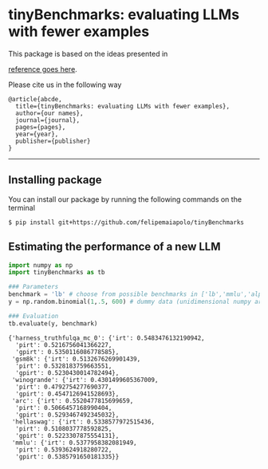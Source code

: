 # tinyBenchmarks: evaluating LLMs with fewer examples

This package is based on the ideas presented in

[reference goes here](https://arxiv.org). 

Please cite us in the following way

    @article{abcde,
      title={tinyBenchmarks: evaluating LLMs with fewer examples},
      author={our names},
      journal={journal},
      pages={pages},
      year={year},
      publisher={publisher}
    }

--------------


## Installing package 

You can install our package by running the following commands on the terminal

``` :sh
$ pip install git+https://github.com/felipemaiapolo/tinyBenchmarks
```


## Estimating the performance of a new LLM

```python
import numpy as np
import tinyBenchmarks as tb

### Parameters
benchmark = 'lb' # choose from possible benchmarks in ['lb','mmlu','alpaca','helm_lite','truthfulqa', 'gsm8k', 'winogrande', 'arc', 'hellaswag']
y = np.random.binomial(1,.5, 600) # dummy data (unidimensional numpy array. In this example, y has dimension 600 because we observe 100 examples from each scenario)

### Evaluation
tb.evaluate(y, benchmark)
```

    {'harness_truthfulqa_mc_0': {'irt': 0.5483476132190942,
      'pirt': 0.5216756041366227,
      'gpirt': 0.5350116086778585},
     'gsm8k': {'irt': 0.5132676269901439,
      'pirt': 0.5328183759663551,
      'gpirt': 0.5230430014782494},
     'winogrande': {'irt': 0.4301499605367009,
      'pirt': 0.4792754277690377,
      'gpirt': 0.4547126941528693},
     'arc': {'irt': 0.5520477815699659,
      'pirt': 0.5066457168990404,
      'gpirt': 0.5293467492345032},
     'hellaswag': {'irt': 0.5338577972515436,
      'pirt': 0.5108037778592825,
      'gpirt': 0.5223307875554131},
     'mmlu': {'irt': 0.5377958382081949,
      'pirt': 0.5393624918280722,
      'gpirt': 0.5385791650181335}}

